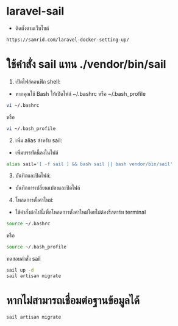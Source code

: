 # laravel-sail

* ติดตั้งตามเว็บไซต์
```sh
https://samrid.com/laravel-docker-setting-up/
```

# ใช้คำสั่ง sail แทน ./vendor/bin/sail

1. เปิดไฟล์คอนฟิก shell:
* หากคุณใช้ Bash ให้เปิดไฟล์ ~/.bashrc หรือ ~/.bash_profile
```sh
vi ~/.bashrc
```
หรือ
```sh
vi ~/.bash_profile
```

2. เพิ่ม alias สำหรับ sail:
* เพิ่มบรรทัดนี้ลงในไฟล์
```sh
alias sail='[ -f sail ] && bash sail || bash vendor/bin/sail'
```
3. บันทึกและปิดไฟล์:
* บันทึกการเปลี่ยนแปลงและปิดไฟล์

4. โหลดการตั้งค่าใหม่:
* ใช้คำสั่งต่อไปนี้เพื่อโหลดการตั้งค่าใหม่โดยไม่ต้องรีสตาร์ท terminal
```sh
source ~/.bashrc
```
หรือ
```sh
source ~/.bash_profile
```

ทดสอบคำสั่ง sail
```sh
sail up -d
sail artisan migrate
```

# หากไม่สามารถเชื่อมต่อฐานข้อมูลได้
```sh
sail artisan migrate
```


